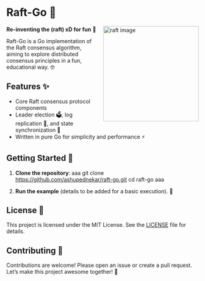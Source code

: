 # Raft-Go 🚀

**Re-inventing the (raft) xD for fun** 🎉  <img src="https://github.com/user-attachments/assets/60465eb3-391c-487b-9a13-868b3a70ce5a" alt="raft image" width="250" style="float: right; margin-left: 10px;">

Raft-Go is a Go implementation of the Raft consensus algorithm, aiming to explore distributed consensus principles in a fun, educational way. 🤓

## Features ✨

- Core Raft consensus protocol components
- Leader election 🗳️, log replication 📜, and state synchronization 🔄
- Written in pure Go for simplicity and performance ⚡

## Getting Started 🚀

1. **Clone the repository**:
   aaa
   git clone https://github.com/ashupednekar/raft-go.git
   cd raft-go
   aaa

2. **Run the example** (details to be added for a basic execution). 🎈

## License 📝

This project is licensed under the MIT License. See the [LICENSE](./LICENSE) file for details.

## Contributing 🤝

Contributions are welcome! Please open an issue or create a pull request. Let’s make this project awesome together! 💪
